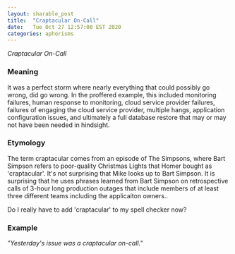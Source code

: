 ```yaml
---
layout: sharable_post
title:  "Craptacular On-Call"
date:   Tue Oct 27 12:57:00 EST 2020
categories: aphorisms
---
```


_Craptacular On-Call_

### Meaning

It was a perfect storm where nearly everything that could possibly go wrong, did go wrong. In the proffered example, this included monitoring failures, human response to monitoring, cloud service provider failures, failures of engaging the cloud service provider, multiple hangs, application configuration issues, and ultimately a full database restore that may or may not have been needed in hindsight.

### Etymology

The term craptacular comes from an episode of The Simpsons, where Bart Simpson refers to poor-quality Christmas Lights that Homer bought as 'craptacular'. It's not surprising that Mike looks up to Bart Simpson. It is surprising that he uses phrases learned from Bart Simpson on retrospective calls of 3-hour long production outages that include members of at least three different teams including the applicaiton owners..

Do I really have to add 'craptacular' to my spell checker now?

### Example

_"Yesterday's issue was a craptacular on-call."_
